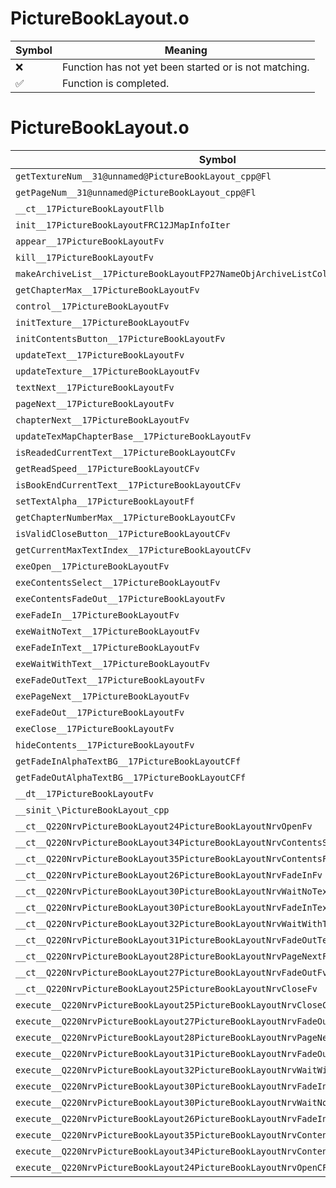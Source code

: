 # PictureBookLayout.o
| Symbol | Meaning 
| ------------- | ------------- 
| :x: | Function has not yet been started or is not matching. 
| :white_check_mark: | Function is completed. 


# PictureBookLayout.o
| Symbol | Decompiled? |
| ------------- | ------------- |
| `getTextureNum__31@unnamed@PictureBookLayout_cpp@Fl` | :x: |
| `getPageNum__31@unnamed@PictureBookLayout_cpp@Fl` | :x: |
| `__ct__17PictureBookLayoutFllb` | :x: |
| `init__17PictureBookLayoutFRC12JMapInfoIter` | :x: |
| `appear__17PictureBookLayoutFv` | :x: |
| `kill__17PictureBookLayoutFv` | :x: |
| `makeArchiveList__17PictureBookLayoutFP27NameObjArchiveListCollectorllb` | :x: |
| `getChapterMax__17PictureBookLayoutFv` | :x: |
| `control__17PictureBookLayoutFv` | :x: |
| `initTexture__17PictureBookLayoutFv` | :x: |
| `initContentsButton__17PictureBookLayoutFv` | :x: |
| `updateText__17PictureBookLayoutFv` | :x: |
| `updateTexture__17PictureBookLayoutFv` | :x: |
| `textNext__17PictureBookLayoutFv` | :x: |
| `pageNext__17PictureBookLayoutFv` | :x: |
| `chapterNext__17PictureBookLayoutFv` | :x: |
| `updateTexMapChapterBase__17PictureBookLayoutFv` | :x: |
| `isReadedCurrentText__17PictureBookLayoutCFv` | :x: |
| `getReadSpeed__17PictureBookLayoutCFv` | :x: |
| `isBookEndCurrentText__17PictureBookLayoutCFv` | :x: |
| `setTextAlpha__17PictureBookLayoutFf` | :x: |
| `getChapterNumberMax__17PictureBookLayoutCFv` | :x: |
| `isValidCloseButton__17PictureBookLayoutCFv` | :x: |
| `getCurrentMaxTextIndex__17PictureBookLayoutCFv` | :x: |
| `exeOpen__17PictureBookLayoutFv` | :x: |
| `exeContentsSelect__17PictureBookLayoutFv` | :x: |
| `exeContentsFadeOut__17PictureBookLayoutFv` | :x: |
| `exeFadeIn__17PictureBookLayoutFv` | :x: |
| `exeWaitNoText__17PictureBookLayoutFv` | :x: |
| `exeFadeInText__17PictureBookLayoutFv` | :x: |
| `exeWaitWithText__17PictureBookLayoutFv` | :x: |
| `exeFadeOutText__17PictureBookLayoutFv` | :x: |
| `exePageNext__17PictureBookLayoutFv` | :x: |
| `exeFadeOut__17PictureBookLayoutFv` | :x: |
| `exeClose__17PictureBookLayoutFv` | :x: |
| `hideContents__17PictureBookLayoutFv` | :x: |
| `getFadeInAlphaTextBG__17PictureBookLayoutCFf` | :x: |
| `getFadeOutAlphaTextBG__17PictureBookLayoutCFf` | :x: |
| `__dt__17PictureBookLayoutFv` | :x: |
| `__sinit_\PictureBookLayout_cpp` | :x: |
| `__ct__Q220NrvPictureBookLayout24PictureBookLayoutNrvOpenFv` | :x: |
| `__ct__Q220NrvPictureBookLayout34PictureBookLayoutNrvContentsSelectFv` | :x: |
| `__ct__Q220NrvPictureBookLayout35PictureBookLayoutNrvContentsFadeOutFv` | :x: |
| `__ct__Q220NrvPictureBookLayout26PictureBookLayoutNrvFadeInFv` | :x: |
| `__ct__Q220NrvPictureBookLayout30PictureBookLayoutNrvWaitNoTextFv` | :x: |
| `__ct__Q220NrvPictureBookLayout30PictureBookLayoutNrvFadeInTextFv` | :x: |
| `__ct__Q220NrvPictureBookLayout32PictureBookLayoutNrvWaitWithTextFv` | :x: |
| `__ct__Q220NrvPictureBookLayout31PictureBookLayoutNrvFadeOutTextFv` | :x: |
| `__ct__Q220NrvPictureBookLayout28PictureBookLayoutNrvPageNextFv` | :x: |
| `__ct__Q220NrvPictureBookLayout27PictureBookLayoutNrvFadeOutFv` | :x: |
| `__ct__Q220NrvPictureBookLayout25PictureBookLayoutNrvCloseFv` | :x: |
| `execute__Q220NrvPictureBookLayout25PictureBookLayoutNrvCloseCFP5Spine` | :x: |
| `execute__Q220NrvPictureBookLayout27PictureBookLayoutNrvFadeOutCFP5Spine` | :x: |
| `execute__Q220NrvPictureBookLayout28PictureBookLayoutNrvPageNextCFP5Spine` | :x: |
| `execute__Q220NrvPictureBookLayout31PictureBookLayoutNrvFadeOutTextCFP5Spine` | :x: |
| `execute__Q220NrvPictureBookLayout32PictureBookLayoutNrvWaitWithTextCFP5Spine` | :x: |
| `execute__Q220NrvPictureBookLayout30PictureBookLayoutNrvFadeInTextCFP5Spine` | :x: |
| `execute__Q220NrvPictureBookLayout30PictureBookLayoutNrvWaitNoTextCFP5Spine` | :x: |
| `execute__Q220NrvPictureBookLayout26PictureBookLayoutNrvFadeInCFP5Spine` | :x: |
| `execute__Q220NrvPictureBookLayout35PictureBookLayoutNrvContentsFadeOutCFP5Spine` | :x: |
| `execute__Q220NrvPictureBookLayout34PictureBookLayoutNrvContentsSelectCFP5Spine` | :x: |
| `execute__Q220NrvPictureBookLayout24PictureBookLayoutNrvOpenCFP5Spine` | :x: |
